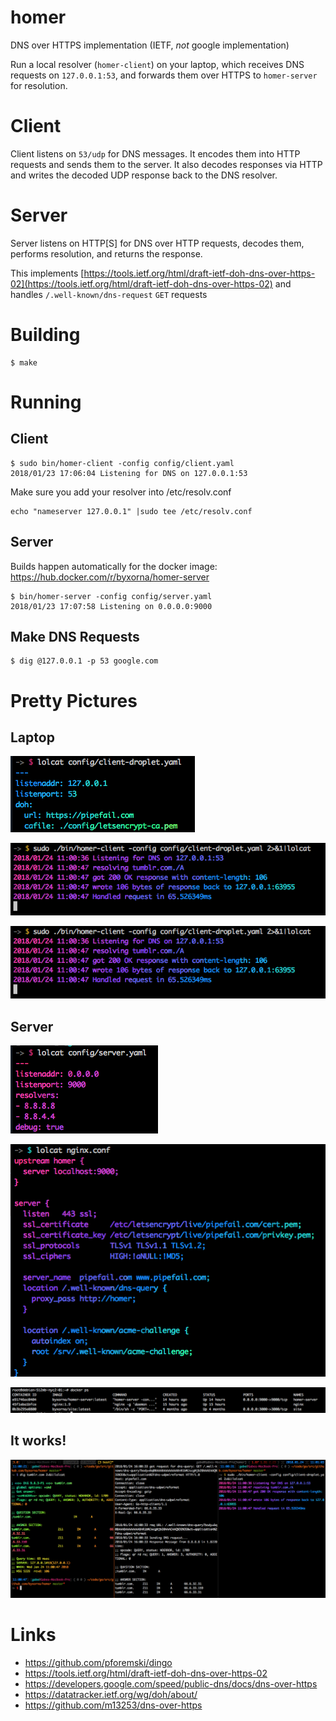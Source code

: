 # homer

DNS over HTTPS implementation (IETF, _not_ google implementation)

Run a local resolver (`homer-client`) on your laptop, which receives DNS requests on `127.0.0.1:53`, and forwards them over HTTPS to `homer-server` for resolution.

# Client

Client listens on `53/udp` for DNS messages. It encodes them into HTTP requests and sends them to the server. It also decodes responses via HTTP and writes the decoded UDP response back to the DNS resolver.

# Server

Server listens on HTTP[S] for DNS over HTTP requests, decodes them, performs resolution, and returns the response.

This implements [https://tools.ietf.org/html/draft-ietf-doh-dns-over-https-02](https://tools.ietf.org/html/draft-ietf-doh-dns-over-https-02) and handles `/.well-known/dns-request` `GET` requests

# Building

```
$ make
```

# Running

## Client

```
$ sudo bin/homer-client -config config/client.yaml
2018/01/23 17:06:04 Listening for DNS on 127.0.0.1:53
```

Make sure you add your resolver into /etc/resolv.conf
```
echo "nameserver 127.0.0.1" |sudo tee /etc/resolv.conf
```

## Server

Builds happen automatically for the docker image: https://hub.docker.com/r/byxorna/homer-server

```
$ bin/homer-server -config config/server.yaml
2018/01/23 17:07:58 Listening on 0.0.0.0:9000
```

## Make DNS Requests

```
$ dig @127.0.0.1 -p 53 google.com
```

# Pretty Pictures

## Laptop

![client configuration](./images/client-config.png)

![run homer client](./images/run-homer-client.png)

![laptop resolv.conf](./images/run-homer-client.png)

## Server

![server config](./images/server-config.png)

![nginx config](./images/nginx-config.png)

![server docker images](./images/server-docker-containers.png)

## It works!

![end to end test](./images/end-to-end.png)

# Links

* https://github.com/pforemski/dingo
* https://tools.ietf.org/html/draft-ietf-doh-dns-over-https-02
* https://developers.google.com/speed/public-dns/docs/dns-over-https
* https://datatracker.ietf.org/wg/doh/about/
* https://github.com/m13253/dns-over-https
